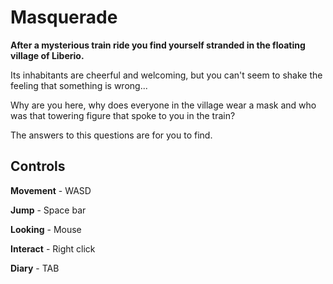 # Masquerade

**After a mysterious train ride you find yourself stranded in the floating village of Liberio.**

Its inhabitants are cheerful and welcoming, but you can't seem to shake the feeling that something is wrong...

Why are you here, why does everyone in the village wear a mask and who was that towering figure that spoke to you in the train? 

The answers to this questions are for you to find.


## Controls

**Movement** - WASD

**Jump** - Space bar

**Looking** - Mouse

**Interact** - Right click

**Diary** - TAB
